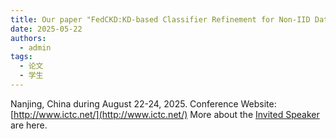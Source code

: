 ```yaml
---
title: Our paper "FedCKD:KD-based Classifier Refinement for Non-IID Data in Federated Learning" is accepted by 2025 6th Information Communication Technologies Conference. Congratulations to Wenzhang Su.
date: 2025-05-22
authors:
  - admin
tags:
  - 论文
  - 学生
---
```

Nanjing, China during August 22-24, 2025. Conference Website: [http://www.ictc.net/](http://www.ictc.net/)
More about the [Invited Speaker](https://www.ictc.net/IS.html) are here.
